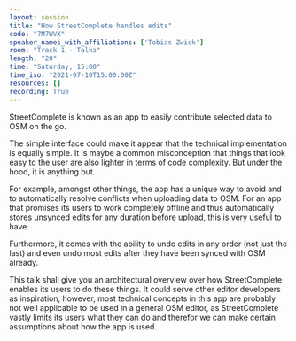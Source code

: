 ```yaml
---
layout: session
title: "How StreetComplete handles edits"
code: "7M7WVX"
speaker_names_with_affiliations: ['Tobias Zwick']
room: "Track 1 - Talks"
length: "20"
time: "Saturday, 15:00"
time_iso: "2021-07-10T15:00:00Z"
resources: []
recording: True
---
```

StreetComplete is known as an app to easily contribute selected data to OSM on the go. 

The simple interface could make it appear that the technical implementation is equally simple. It is maybe a common misconception that things that look easy to the user are also lighter in terms of code complexity. But under the hood, it is anything but.

For example, amongst other things, the app has a unique way to avoid and to automatically resolve conflicts when uploading data to OSM. For an app that promises its users to work completely offline and thus automatically stores unsynced edits for any duration before upload, this is very useful to have.

Furthermore, it comes with the ability to undo edits in any order (not just the last) and even undo most edits after they have been synced with OSM already.

This talk shall give you an architectural overview over how StreetComplete enables its users to do these things.
It could serve other editor developers as inspiration, however, most technical concepts in this app are probably not well applicable to be used in a general OSM editor, as StreetComplete vastly limits its users what they can do and therefor we can make certain assumptions about how the app is used.
